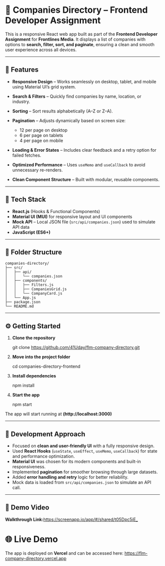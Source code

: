 # 🏢 Companies Directory – Frontend Developer Assignment

This is a responsive React web app built as part of the **Frontend Developer Assignment** for **Frontlines Media**.
It displays a list of companies with options to **search, filter, sort, and paginate**, ensuring a clean and smooth user experience across all devices.

---

## 🚀 Features

* **Responsive Design** – Works seamlessly on desktop, tablet, and mobile using Material UI’s grid system.
* **Search & Filters** – Quickly find companies by name, location, or industry.
* **Sorting** – Sort results alphabetically (A–Z or Z–A).
* **Pagination** – Adjusts dynamically based on screen size:

  * 12 per page on desktop
  * 6 per page on tablets
  * 4 per page on mobile
* **Loading & Error States** – Includes clear feedback and a retry option for failed fetches.
* **Optimized Performance** – Uses `useMemo` and `useCallback` to avoid unnecessary re-renders.
* **Clean Component Structure** – Built with modular, reusable components.

---

## 🧩 Tech Stack

* **React.js** (Hooks & Functional Components)
* **Material UI (MUI)** for responsive layout and UI components
* **Mock API** – Local JSON file (`src/api/companies.json`) used to simulate API data
* **JavaScript (ES6+)**

---

## 📁 Folder Structure

```
companies-directory/
├── src/
│   ├── api/
│   │   └── companies.json
│   ├── components/
│   │   ├── Filters.js
│   │   ├── CompaniesGrid.js
│   │   └── CompanyCard.js
│   └── App.js
├── package.json
└── README.md
```

---

## ⚙️ Getting Started

1. **Clone the repository**

   git clone https://github.com/41Uday/flm-company-directory.git
  
2. **Move into the project folder**

   cd companies-directory-frontend

3. **Install dependencies**

   npm install

4. **Start the app**

   npm start

The app will start running at **(http://localhost:3000)**

---

## 🧠 Development Approach

* Focused on **clean and user-friendly UI** with a fully responsive design.
* Used **React Hooks** (`useState`, `useEffect`, `useMemo`, `useCallback`) for state and performance optimization.
* **Material UI** was chosen for its modern components and built-in responsiveness.
* Implemented **pagination** for smoother browsing through large datasets.
* Added **error handling and retry** logic for better reliability.
* Mock data is loaded from `src/api/companies.json` to simulate an API call.

---

## 🎥 Demo Video

**Walkthrough Link:**<https://screenapp.io/app/#/shared/t05Dpc5iE_>

# 🌐 Live Demo

The app is deployed on **Vercel** and can be accessed here:  https://flm-company-directory.vercel.app
